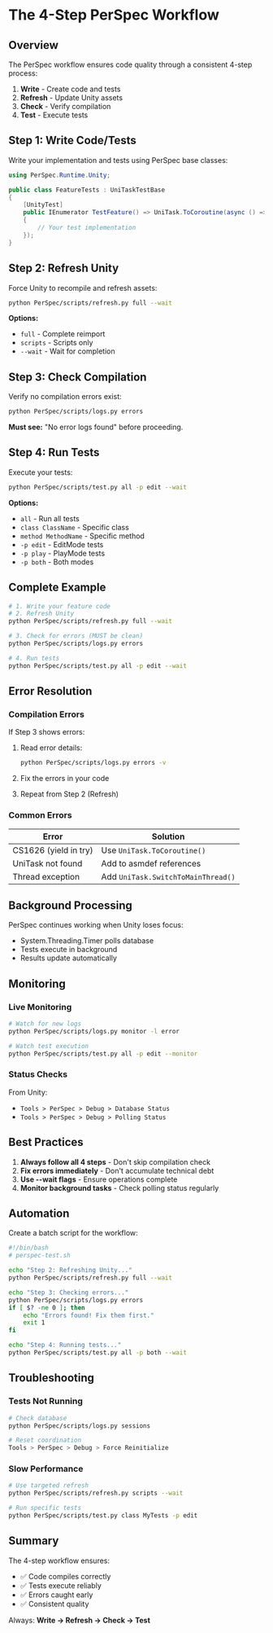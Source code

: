 # The 4-Step PerSpec Workflow

## Overview

The PerSpec workflow ensures code quality through a consistent 4-step process:

1. **Write** - Create code and tests
2. **Refresh** - Update Unity assets
3. **Check** - Verify compilation
4. **Test** - Execute tests

## Step 1: Write Code/Tests

Write your implementation and tests using PerSpec base classes:

```csharp
using PerSpec.Runtime.Unity;

public class FeatureTests : UniTaskTestBase
{
    [UnityTest]
    public IEnumerator TestFeature() => UniTask.ToCoroutine(async () =>
    {
        // Your test implementation
    });
}
```

## Step 2: Refresh Unity

Force Unity to recompile and refresh assets:

```bash
python PerSpec/scripts/refresh.py full --wait
```

**Options:**
- `full` - Complete reimport
- `scripts` - Scripts only
- `--wait` - Wait for completion

## Step 3: Check Compilation

Verify no compilation errors exist:

```bash
python PerSpec/scripts/logs.py errors
```

**Must see:** "No error logs found" before proceeding.

## Step 4: Run Tests

Execute your tests:

```bash
python PerSpec/scripts/test.py all -p edit --wait
```

**Options:**
- `all` - Run all tests
- `class ClassName` - Specific class
- `method MethodName` - Specific method
- `-p edit` - EditMode tests
- `-p play` - PlayMode tests
- `-p both` - Both modes

## Complete Example

```bash
# 1. Write your feature code
# 2. Refresh Unity
python PerSpec/scripts/refresh.py full --wait

# 3. Check for errors (MUST be clean)
python PerSpec/scripts/logs.py errors

# 4. Run tests
python PerSpec/scripts/test.py all -p edit --wait
```

## Error Resolution

### Compilation Errors

If Step 3 shows errors:

1. Read error details:
   ```bash
   python PerSpec/scripts/logs.py errors -v
   ```

2. Fix the errors in your code

3. Repeat from Step 2 (Refresh)

### Common Errors

| Error | Solution |
|-------|----------|
| CS1626 (yield in try) | Use `UniTask.ToCoroutine()` |
| UniTask not found | Add to asmdef references |
| Thread exception | Add `UniTask.SwitchToMainThread()` |

## Background Processing

PerSpec continues working when Unity loses focus:
- System.Threading.Timer polls database
- Tests execute in background
- Results update automatically

## Monitoring

### Live Monitoring

```bash
# Watch for new logs
python PerSpec/scripts/logs.py monitor -l error

# Watch test execution
python PerSpec/scripts/test.py all -p edit --monitor
```

### Status Checks

From Unity:
- `Tools > PerSpec > Debug > Database Status`
- `Tools > PerSpec > Debug > Polling Status`

## Best Practices

1. **Always follow all 4 steps** - Don't skip compilation check
2. **Fix errors immediately** - Don't accumulate technical debt
3. **Use --wait flags** - Ensure operations complete
4. **Monitor background tasks** - Check polling status regularly

## Automation

Create a batch script for the workflow:

```bash
#!/bin/bash
# perspec-test.sh

echo "Step 2: Refreshing Unity..."
python PerSpec/scripts/refresh.py full --wait

echo "Step 3: Checking errors..."
python PerSpec/scripts/logs.py errors
if [ $? -ne 0 ]; then
    echo "Errors found! Fix them first."
    exit 1
fi

echo "Step 4: Running tests..."
python PerSpec/scripts/test.py all -p both --wait
```

## Troubleshooting

### Tests Not Running

```bash
# Check database
python PerSpec/scripts/logs.py sessions

# Reset coordination
Tools > PerSpec > Debug > Force Reinitialize
```

### Slow Performance

```bash
# Use targeted refresh
python PerSpec/scripts/refresh.py scripts --wait

# Run specific tests
python PerSpec/scripts/test.py class MyTests -p edit
```

## Summary

The 4-step workflow ensures:
- ✅ Code compiles correctly
- ✅ Tests execute reliably
- ✅ Errors caught early
- ✅ Consistent quality

Always: **Write → Refresh → Check → Test**